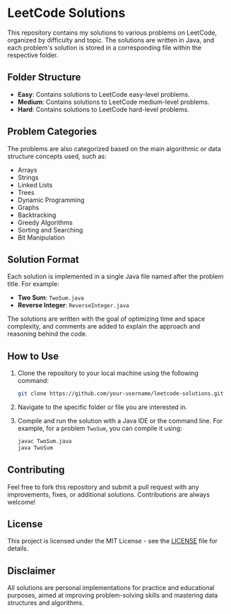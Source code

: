 # LeetCode Solutions

This repository contains my solutions to various problems on LeetCode, organized by difficulty and topic. The solutions are written in Java, and each problem's solution is stored in a corresponding file within the respective folder.

## Folder Structure

- **Easy**: Contains solutions to LeetCode easy-level problems.
- **Medium**: Contains solutions to LeetCode medium-level problems.
- **Hard**: Contains solutions to LeetCode hard-level problems.

## Problem Categories

The problems are also categorized based on the main algorithmic or data structure concepts used, such as:

- Arrays
- Strings
- Linked Lists
- Trees
- Dynamic Programming
- Graphs
- Backtracking
- Greedy Algorithms
- Sorting and Searching
- Bit Manipulation

## Solution Format

Each solution is implemented in a single Java file named after the problem title. For example:

- **Two Sum**: `TwoSum.java`
- **Reverse Integer**: `ReverseInteger.java`

The solutions are written with the goal of optimizing time and space complexity, and comments are added to explain the approach and reasoning behind the code.

## How to Use

1. Clone the repository to your local machine using the following command:

    ```bash
    git clone https://github.com/your-username/leetcode-solutions.git
    ```

2. Navigate to the specific folder or file you are interested in.

3. Compile and run the solution with a Java IDE or the command line. For example, for a problem `TwoSum`, you can compile it using:

    ```bash
    javac TwoSum.java
    java TwoSum
    ```

## Contributing

Feel free to fork this repository and submit a pull request with any improvements, fixes, or additional solutions. Contributions are always welcome!

## License

This project is licensed under the MIT License - see the [LICENSE](LICENSE) file for details.

## Disclaimer

All solutions are personal implementations for practice and educational purposes, aimed at improving problem-solving skills and mastering data structures and algorithms.

